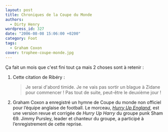 ```yaml
---
layout: post
title: Chroniques de la Coupe du Monde
authors:
  - Dirty Henry
wordpress_id: 327
date: "2006-08-08 15:06:00 +0200"
category: Foot
tags:
  - Graham Coxon
cover: trophee-coupe-monde.jpg
---
```


Ça fait un mois que c'est fini tout ça mais 2 choses sont à retenir :

1. Cette citation de Ribéry :

   > Je serai d'abord timide. Je ne vais pas sortir un blague à Zidane pour
   > commencer ! Pas tout de suite, peut-être le deuxième jour !

2. Graham Coxon a enregistré un hymne de Coupe du monde non officiel pour
   l’équipe anglaise de football. Le morceau, [_Hurry Up England_][1], est une
   version revue et corrigée de _Hurry Up Harry_ du groupe punk Sham 69. Jimmy
   Pursley, leader et chanteur du groupe, a participé à l’enregistrement de
   cette reprise.

[1]:
  https://open.spotify.com/track/19BLNNYzfGphlKbDfmc8Mz?si=QxPDy2gJRXWQnRSOhYGjZA
